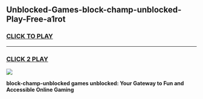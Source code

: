 
## Unblocked-Games-block-champ-unblocked-Play-Free-a1rot
<h3>
<a href="https://premium76.site?title=block-champ-unblocked&ref=23A">CLICK TO PLAY</a></h3>
<hr>

<h3>
<a href="https://premium76.site?title=block-champ-unblocked&ref=23A">CLICK 2 PLAY</a>
  
</h3>

<a href="https://premium76.site?title=block-champ-unblocked&ref=23A"><img src="https://clearcache.store/games.png"></a>


**block-champ-unblocked games unblocked: Your Gateway to Fun and Accessible Online Gaming**
